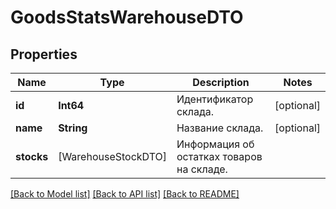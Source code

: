 # GoodsStatsWarehouseDTO

## Properties
Name | Type | Description | Notes
------------ | ------------- | ------------- | -------------
**id** | **Int64** | Идентификатор склада. | [optional] 
**name** | **String** | Название склада. | [optional] 
**stocks** | [WarehouseStockDTO] | Информация об остатках товаров на складе. | 

[[Back to Model list]](../README.md#documentation-for-models) [[Back to API list]](../README.md#documentation-for-api-endpoints) [[Back to README]](../README.md)


